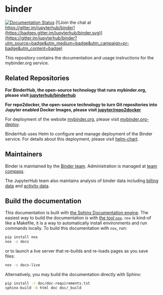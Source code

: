 # binder

[![Documentation Status](https://readthedocs.org/projects/mybinder/badge/?version=latest)](https://mybinder.readthedocs.io/en/latest/?badge=latest)
[![Join the chat at https://gitter.im/jupyterhub/binder](https://badges.gitter.im/jupyterhub/binder.svg)](https://gitter.im/jupyterhub/binder?utm_source=badge&utm_medium=badge&utm_campaign=pr-badge&utm_content=badge)

This repository contains the documentation and usage instructions for the mybinder.org service.

## Related Repositories

**For BinderHub, the open-source technology that runs mybinder.org, please visit [jupyterhub/binderhub](https://github.com/jupyterhub/binderhub)**

**For repo2docker, the open-source technology to turn Git repositories into Jupyter enabled Docker Images, please visit [jupyter/repo2docker](https://github.com/jupyter/repo2docker)**

 For deployment of the website [mybinder.org](https://mybinder.org), please
 visit [mybinder.org-deploy](https://github.com/jupyterhub/mybinder.org-deploy).  

BinderHub uses Helm to configure and manage deployment
of the Binder service. For details about this deployment, please visit [helm-chart](https://github.com/jupyterhub/helm-chart).  

## Maintainers

Binder is maintained by the [Binder team](https://github.com/jupyterhub/team-compass#binder-team).  Administration is managed at [team compass](https://github.com/jupyterhub/team-compass).


The JupyterHub team also maintains analysis of binder data including [billing data](https://github.com/jupyterhub/binder-billing) and [activity data](https://github.com/jupyterhub/binder-data).

## Build the documentation

This documentation is built with [the Sphinx Documentation engine]().
The easiest way to build the documentation is with [the tool `nox`](https://nox.thea.codes/en/stable/).
`nox` is kind-of like a Makefile, it is a way to automatically install environments and run commands locally.
To build this documentation with `nox`, run:

```bash
pip install nox
nox -s docs
```

or to launch a live server that re-builds and re-loads pages as you save files:

```bash
nox -s docs-live
```

Alternatively, you may build the documentation directly with Sphinx:

```bash
pip install -r doc/doc-requirements.txt
sphinx-build -b html doc doc/_build
```
